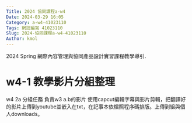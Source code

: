 ```yaml
---
Title: 2024 協同課程a-w4
Date: 2024-03-29 16:05
Category: a-w4-41023110
Tags: 網誌編寫 41023110
Slug: 2024-協同課程a-w4-41023110
Author: kmol
---
```


2024 Spring 網際內容管理與協同產品設計實習課程教學導引.

<!-- PELICAN_END_SUMMARY -->

# w4-1 教學影片分組整理
w4 2a 分組任務
負責w3 a.b的影片
使用capcut編輯字幕與影片剪輯，把翻譯好的影片上傳到youtube並嵌入在txt，在記事本依檔照程序碼排版。上傳到組與個人downloads。
